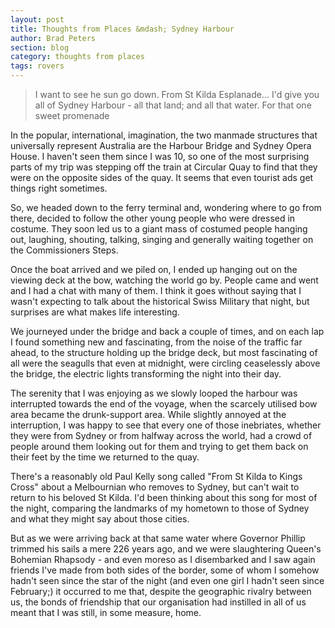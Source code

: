 ```yaml
---
layout: post
title: Thoughts from Places &mdash; Sydney Harbour
author: Brad Peters
section: blog
category: thoughts from places
tags: rovers
---
```


>I want to see he sun go down.
>From St Kilda Esplanade...
>I'd give you all of Sydney Harbour - all that land; and all that water.
>For that one sweet promenade

In the popular, international, imagination, the two manmade structures that universally represent Australia are the Harbour Bridge and Sydney Opera House. I haven't seen them since I was 10, so one of the most surprising parts of my trip was stepping off the train at Circular Quay to find that they were on the opposite sides of the quay. It seems that even tourist ads get things right sometimes.
<!--more-->

So, we headed down to the ferry terminal and, wondering where to go from there, decided to follow the other young people who were dressed in costume. They soon led us to a giant mass of costumed people hanging out, laughing, shouting, talking, singing and generally waiting together on the Commissioners Steps.

Once the boat arrived and we piled on, I ended up hanging out on the viewing deck at the bow, watching the world go by. People came and went and I had a chat with many of them. I think it goes without saying that I wasn't expecting to talk about the historical Swiss Military that night, but surprises are what makes life interesting.

We journeyed under the bridge and back a couple of times, and on each lap I found something new and fascinating, from the noise of the traffic far ahead, to the structure holding up the bridge deck, but most fascinating of all were the seagulls that even at midnight, were circling ceaselessly above the bridge, the electric lights transforming the night into their day.

The serenity that I was enjoying as we slowly looped the harbour was interrupted towards the end of the voyage, when the scarcely utilised bow area became the drunk-support area. While slightly annoyed at the interruption, I was happy to see that every one of those inebriates, whether they were from Sydney or from halfway across the world, had a crowd of people around them looking out for them and trying to get them back on their feet by the time we returned to the quay.

There's a reasonably old Paul Kelly song called "From St Kilda to Kings Cross" about a Melbournian who removes to Sydney, but can't wait to return to his beloved St Kilda. I'd been thinking about this song for most of the night, comparing the landmarks of my hometown to those of Sydney and what they might say about those cities.

But as we were arriving back at that same water where Governor Phillip trimmed his sails a mere 226 years ago, and we were slaughtering Queen's Bohemian Rhapsody - and even moreso as I disembarked and I saw again friends I've made from both sides of the border, some of whom I somehow hadn't seen since the star of the night (and even one girl I hadn't seen since February;) it occurred to me that, despite the geographic rivalry between us, the bonds of friendship that our organisation had instilled in all of us meant that I was still, in some measure, home.